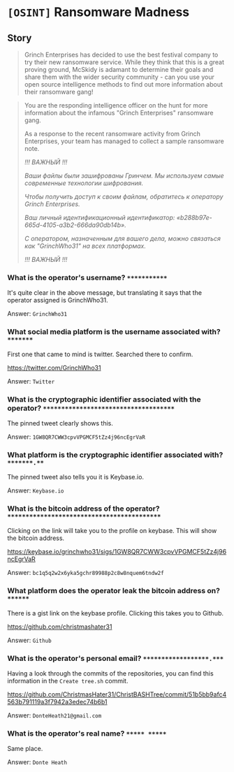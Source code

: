 # `[OSINT]` Ransomware Madness

## Story
>Grinch Enterprises has decided to use the best festival company to try their new ransomware service. While they think that this is a great proving ground, McSkidy is adamant to determine their goals and share them with the wider security community - can you use your open source intelligence methods to find out more information about their ransomware gang!


>You are the responding intelligence officer on the hunt for more information about the infamous "Grinch Enterprises" ransomware gang. 
>
>As a response to the recent ransomware activity from Grinch Enterprises, your team has managed to collect a sample ransomware note. 
>
>*!!! ВАЖНЫЙ !!!*
>
>*Ваши файлы были зашифрованы Гринчем. Мы используем самые современные технологии шифрования.*
>
>*Чтобы получить доступ к своим файлам, обратитесь к оператору Grinch Enterprises.*
>
>*Ваш личный идентификационный идентификатор: «b288b97e-665d-4105-a3b2-666da90db14b».*
>
>*С оператором, назначенным для вашего дела, можно связаться как "GrinchWho31" на всех платформах.*
>
>*!!! ВАЖНЫЙ !!!*

### What is the operator's username? `***********`

It's quite clear in the above message, but translating it says that the operator assigned is GrinchWho31.

Answer: `GrinchWho31`

### What social media platform is the username associated with? `*******`

First one that came to mind is twitter. Searched there to confirm.

https://twitter.com/GrinchWho31

Answer: `Twitter`

### What is the cryptographic identifier associated with the operator? `************************************`

The pinned tweet clearly shows this.

Answer: `1GW8QR7CWW3cpvVPGMCF5tZz4j96ncEgrVaR`

### What platform is the cryptographic identifier associated with? `*******.**`

The pinned tweet also tells you it is Keybase.io.

Answer: `Keybase.io`

### What is the bitcoin address of the operator? `******************************************`

Clicking on the link will take you to the profile on keybase. This will show the bitcoin address.

https://keybase.io/grinchwho31/sigs/1GW8QR7CWW3cpvVPGMCF5tZz4j96ncEgrVaR

Answer: `bc1q5q2w2x6yka5gchr89988p2c8w8nquem6tndw2f`

### What platform does the operator leak the bitcoin address on? `******`

There is a gist link on the keybase profile. Clicking this takes you to Github.

https://github.com/christmashater31

Answer: `Github`

### What is the operator's personal email? `******************.***`

Having a look through the commits of the repositories, you can find this information in the `Create tree.sh` commit.

https://github.com/ChristmasHater31/ChristBASHTree/commit/51b5bb9afc4563b791119a3f7942a3edec74b6b1

Answer: `DonteHeath21@gmail.com`

### What is the operator's real name? `***** *****`

Same place.

Answer: `Donte Heath`
